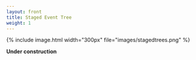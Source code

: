 ```yaml
---
layout: front
title: Staged Event Tree 
weight: 1
---
```


{% include image.html width="300px" file="images/stagedtrees.png" %}

**Under construction**


